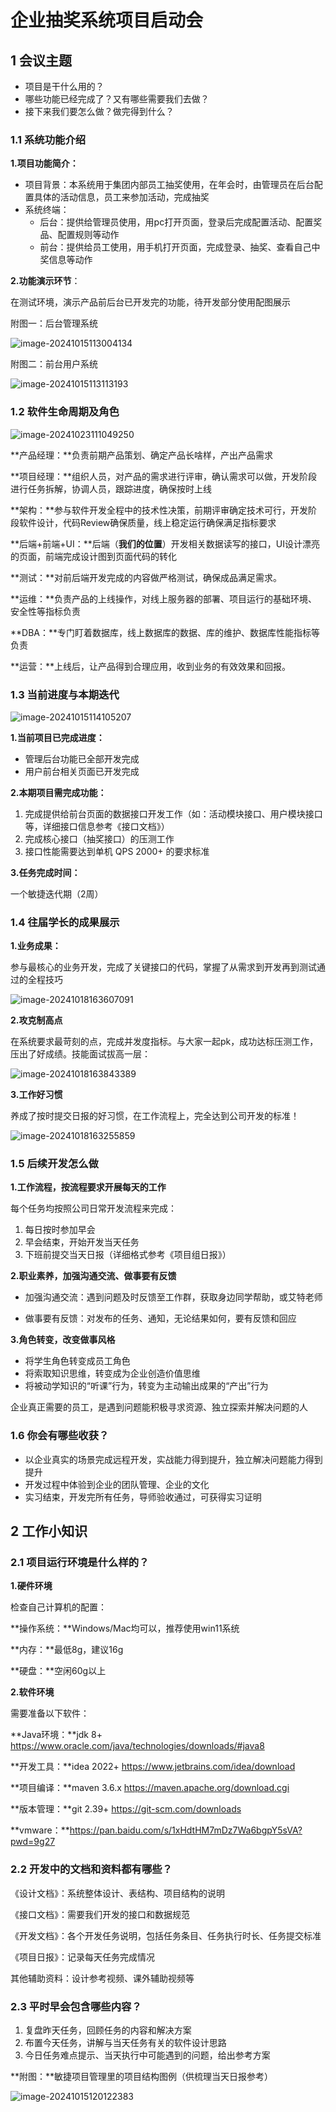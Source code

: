 # 企业抽奖系统项目启动会

## 1 会议主题

- 项目是干什么用的？
- 哪些功能已经完成了？又有哪些需要我们去做？
- 接下来我们要怎么做？做完得到什么？




### 1.1 系统功能介绍

**1.项目功能简介：**

- 项目背景：本系统用于集团内部员工抽奖使用，在年会时，由管理员在后台配置具体的活动信息，员工来参加活动，完成抽奖
- 系统终端：
  - 后台：提供给管理员使用，用pc打开页面，登录后完成配置活动、配置奖品、配置规则等动作
  - 前台：提供给员工使用，用手机打开页面，完成登录、抽奖、查看自己中奖信息等动作



**2.功能演示环节**：

在测试环境，演示产品前后台已开发完的功能，待开发部分使用配图展示



附图一：后台管理系统

![image-20241015113004134](images/image-20241015113004134.png)



附图二：前台用户系统

![image-20241015113113193](images/image-20241015113113193.png)





### 1.2 软件生命周期及角色

![image-20241023111049250](images/image-20241023111049250.png)

**产品经理：**负责前期产品策划、确定产品长啥样，产出产品需求

**项目经理：**组织人员，对产品的需求进行评审，确认需求可以做，开发阶段进行任务拆解，协调人员，跟踪进度，确保按时上线

**架构：**参与软件开发全程中的技术性决策，前期评审确定技术可行，开发阶段软件设计，代码Review确保质量，线上稳定运行确保满足指标要求

**后端+前端+UI：**后端（**我们的位置**）开发相关数据读写的接口，UI设计漂亮的页面，前端完成设计图到页面代码的转化

**测试：**对前后端开发完成的内容做严格测试，确保成品满足需求。

**运维：**负责产品的上线操作，对线上服务器的部署、项目运行的基础环境、安全性等指标负责

**DBA：**专门盯着数据库，线上数据库的数据、库的维护、数据库性能指标等负责

**运营：**上线后，让产品得到合理应用，收到业务的有效效果和回报。





### 1.3 当前进度与本期迭代

![image-20241015114105207](images/image-20241015114105207.png)

**1.当前项目已完成进度：**

- 管理后台功能已全部开发完成
- 用户前台相关页面已开发完成



**2.本期项目需完成功能：**

1. 完成提供给前台页面的数据接口开发工作（如：活动模块接口、用户模块接口等，详细接口信息参考《接口文档》）
2. 完成核心接口（抽奖接口）的压测工作
3. 接口性能需要达到单机 QPS 2000+ 的要求标准



**3.任务完成时间：**

一个敏捷迭代期（2周）





### 1.4 往届学长的成果展示

**1.业务成果：**

参与最核心的业务开发，完成了关键接口的代码，掌握了从需求到开发再到测试通过的全程技巧

![image-20241018163607091](images/image-20241018163607091.png)



**2.攻克制高点**

在系统要求最苛刻的点，完成并发度指标。与大家一起pk，成功达标压测工作，压出了好成绩。技能面试拔高一层：

![image-20241018163843389](images/image-20241018163843389.png)



**3.工作好习惯**

养成了按时提交日报的好习惯，在工作流程上，完全达到公司开发的标准！

![image-20241018163255859](images/image-20241018163255859.png)





### 1.5 后续开发怎么做

**1.工作流程，按流程要求开展每天的工作**

每个任务均按照公司日常开发流程来完成：

1. 每日按时参加早会
2. 早会结束，开始开发当天任务
3. 下班前提交当天日报（详细格式参考《项目组日报》）



**2.职业素养，加强沟通交流、做事要有反馈**

- 加强沟通交流：遇到问题及时反馈至工作群，获取身边同学帮助，或艾特老师

- 做事要有反馈：对发布的任务、通知，无论结果如何，要有反馈和回应



**3.角色转变，改变做事风格**

- 将学生角色转变成员工角色
- 将索取知识思维，转变成为企业创造价值思维
- 将被动学知识的“听课”行为，转变为主动输出成果的“产出”行为

企业真正需要的员工，是遇到问题能积极寻求资源、独立探索并解决问题的人




### 1.6 你会有哪些收获？

- 以企业真实的场景完成远程开发，实战能力得到提升，独立解决问题能力得到提升
- 开发过程中体验到企业的团队管理、企业的文化
- 实习结束，开发完所有任务，导师验收通过，可获得实习证明




## 2 工作小知识

### 2.1 项目运行环境是什么样的？

**1.硬件环境**

检查自己计算机的配置：

**操作系统：**Windows/Mac均可以，推荐使用win11系统

**内存：**最低8g，建议16g

**硬盘：**空闲60g以上



**2.软件环境**

需要准备以下软件：

**Java环境：**jdk 8+  https://www.oracle.com/java/technologies/downloads/#java8

**开发工具：**idea 2022+  https://www.jetbrains.com/idea/download

**项目编译：**maven 3.6.x  https://maven.apache.org/download.cgi

**版本管理：**git 2.39+  https://git-scm.com/downloads

**vmware：**https://pan.baidu.com/s/1xHdtHM7mDz7Wa6bgpY5sVA?pwd=9g27




### 2.2 开发中的文档和资料都有哪些？

《设计文档》：系统整体设计、表结构、项目结构的说明

《接口文档》：需要我们开发的接口和数据规范

《开发文档》：各个开发任务说明，包括任务条目、任务执行时长、任务提交标准

《项目日报》：记录每天任务完成情况

其他辅助资料：设计参考视频、课外辅助视频等



### **2.3 平时早会包含哪些内容？**

1. 复盘昨天任务，回顾任务的内容和解决方案
2. 布置今天任务，讲解与当天任务有关的软件设计思路
3. 今日任务难点提示、当天执行中可能遇到的问题，给出参考方案





**附图：**敏捷项目管理里的项目结构图例（供梳理当天日报参考）

![image-20241015120122383](images/image-20241015120122383.png)







